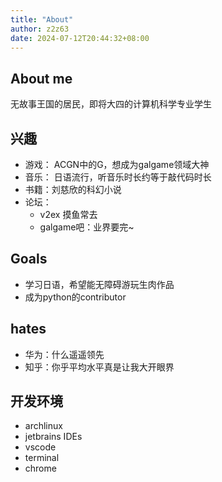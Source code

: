 ```yaml
---
title: "About"
author: z2z63
date: 2024-07-12T20:44:32+08:00
---
```

## About me
无故事王国的居民，即将大四的计算机科学专业学生
## 兴趣
- 游戏： ACGN中的G，想成为galgame领域大神
- 音乐： 日语流行，听音乐时长约等于敲代码时长
- 书籍：刘慈欣的科幻小说
- 论坛：
    - v2ex 摸鱼常去
    - galgame吧：业界要完~
## Goals
- 学习日语，希望能无障碍游玩生肉作品
- 成为python的contributor

## hates
- 华为：什么遥遥领先
- 知乎：你乎平均水平真是让我大开眼界

## 开发环境
- archlinux
- jetbrains IDEs
- vscode
- terminal
- chrome